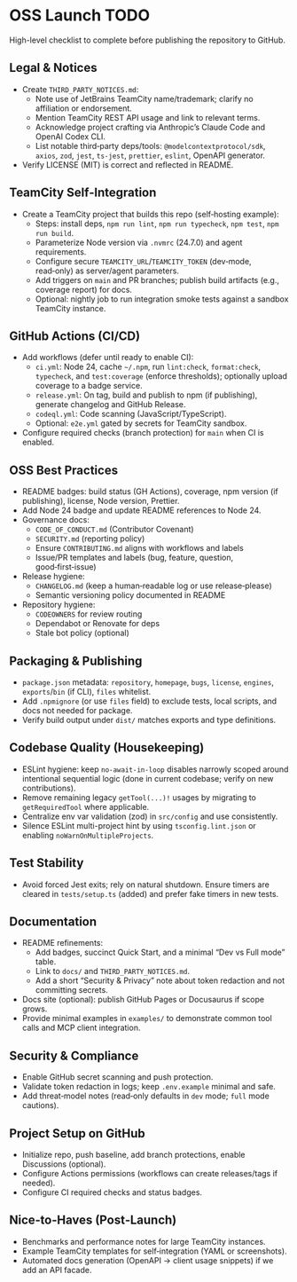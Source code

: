 # OSS Launch TODO

High-level checklist to complete before publishing the repository to GitHub.

## Legal & Notices
- Create `THIRD_PARTY_NOTICES.md`:
  - Note use of JetBrains TeamCity name/trademark; clarify no affiliation or endorsement.
  - Mention TeamCity REST API usage and link to relevant terms.
  - Acknowledge project crafting via Anthropic’s Claude Code and OpenAI Codex CLI.
  - List notable third‑party deps/tools: `@modelcontextprotocol/sdk`, `axios`, `zod`, `jest`, `ts-jest`, `prettier`, `eslint`, OpenAPI generator.
- Verify LICENSE (MIT) is correct and reflected in README.

## TeamCity Self‑Integration
- Create a TeamCity project that builds this repo (self‑hosting example):
  - Steps: install deps, `npm run lint`, `npm run typecheck`, `npm test`, `npm run build`.
  - Parameterize Node version via `.nvmrc` (24.7.0) and agent requirements.
  - Configure secure `TEAMCITY_URL`/`TEAMCITY_TOKEN` (dev‑mode, read‑only) as server/agent parameters.
  - Add triggers on `main` and PR branches; publish build artifacts (e.g., coverage report) for docs.
  - Optional: nightly job to run integration smoke tests against a sandbox TeamCity instance.

## GitHub Actions (CI/CD)
- Add workflows (defer until ready to enable CI):
  - `ci.yml`: Node 24, cache `~/.npm`, run `lint:check`, `format:check`, `typecheck`, and `test:coverage` (enforce thresholds); optionally upload coverage to a badge service.
  - `release.yml`: On tag, build and publish to npm (if publishing), generate changelog and GitHub Release.
  - `codeql.yml`: Code scanning (JavaScript/TypeScript).
  - Optional: `e2e.yml` gated by secrets for TeamCity sandbox.
- Configure required checks (branch protection) for `main` when CI is enabled.

## OSS Best Practices
- README badges: build status (GH Actions), coverage, npm version (if publishing), license, Node version, Prettier.
- Add Node 24 badge and update README references to Node 24.
- Governance docs:
  - `CODE_OF_CONDUCT.md` (Contributor Covenant)
  - `SECURITY.md` (reporting policy)
  - Ensure `CONTRIBUTING.md` aligns with workflows and labels
  - Issue/PR templates and labels (bug, feature, question, good‑first‑issue)
- Release hygiene:
  - `CHANGELOG.md` (keep a human‑readable log or use release‑please)
  - Semantic versioning policy documented in README
- Repository hygiene:
  - `CODEOWNERS` for review routing
  - Dependabot or Renovate for deps
  - Stale bot policy (optional)

## Packaging & Publishing
- `package.json` metadata: `repository`, `homepage`, `bugs`, `license`, `engines`, `exports`/`bin` (if CLI), `files` whitelist.
- Add `.npmignore` (or use `files` field) to exclude tests, local scripts, and docs not needed for package.
- Verify build output under `dist/` matches exports and type definitions.

## Codebase Quality (Housekeeping)
- ESLint hygiene: keep `no-await-in-loop` disables narrowly scoped around intentional sequential logic (done in current codebase; verify on new contributions).
- Remove remaining legacy `getTool(...)!` usages by migrating to `getRequiredTool` where applicable.
- Centralize env var validation (zod) in `src/config` and use consistently.
- Silence ESLint multi-project hint by using `tsconfig.lint.json` or enabling `noWarnOnMultipleProjects`.

## Test Stability
- Avoid forced Jest exits; rely on natural shutdown. Ensure timers are cleared in `tests/setup.ts` (added) and prefer fake timers in new tests.

## Documentation
- README refinements:
  - Add badges, succinct Quick Start, and a minimal “Dev vs Full mode” table.
  - Link to `docs/` and `THIRD_PARTY_NOTICES.md`.
  - Add a short “Security & Privacy” note about token redaction and not committing secrets.
- Docs site (optional): publish GitHub Pages or Docusaurus if scope grows.
- Provide minimal examples in `examples/` to demonstrate common tool calls and MCP client integration.

## Security & Compliance
- Enable GitHub secret scanning and push protection.
- Validate token redaction in logs; keep `.env.example` minimal and safe.
- Add threat‑model notes (read‑only defaults in `dev` mode; `full` mode cautions).

## Project Setup on GitHub
- Initialize repo, push baseline, add branch protections, enable Discussions (optional).
- Configure Actions permissions (workflows can create releases/tags if needed).
- Configure CI required checks and status badges.

## Nice‑to‑Haves (Post‑Launch)
- Benchmarks and performance notes for large TeamCity instances.
- Example TeamCity templates for self‑integration (YAML or screenshots).
- Automated docs generation (OpenAPI → client usage snippets) if we add an API facade.
